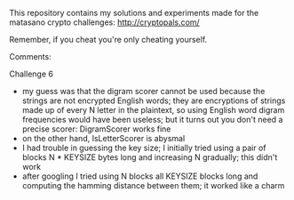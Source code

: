 This repository contains my solutions and experiments made for the matasano crypto challenges:
http://cryptopals.com/

Remember, if you cheat you're only cheating yourself.


Comments:

Challenge 6
  - my guess was that the digram scorer cannot be used because the strings are not encrypted English words; they are encryptions of strings made up of every N letter in the plaintext, so using English word digram frequencies would have been useless; but it turns out you don't need a precise scorer: DigramScorer works fine
  - on the other hand, IsLetterScorer is abysmal
  - I had trouble in guessing the key size; I initially tried using a pair of blocks N * KEYSIZE bytes long and increasing N gradually; this didn't work
  - after googling I tried using N blocks all KEYSIZE blocks long and computing the hamming distance between them; it worked like a charm
